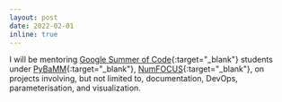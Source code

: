 ```yaml
---
layout: post
date: 2022-02-01
inline: true
---
```


I will be mentoring [Google Summer of Code](https://summerofcode.withgoogle.com/){:target="_blank"} students under [PyBaMM](https://www.pybamm.org/){:target="_blank"}, [NumFOCUS](https://numfocus.org/){:target="_blank"}, on projects involving, but not limited to, documentation, DevOps, parameterisation, and visualization.